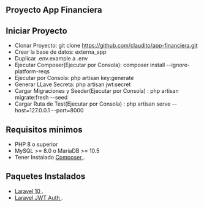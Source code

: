 ## Proyecto App Financiera

## Iniciar Proyecto
-  Clonar Proyecto: git clone https://github.com/claudito/app-financiera.git
-  Crear la base de datos: externa_app
-  Duplicar .env.example a .env
-  Ejecutar Composer(Ejecutar por Consola): composer install --ignore-platform-reqs
-  Ejecutar por Consola:  php artisan key:generate
-  Generar LLave Secreta: php artisan jwt:secret
-  Cargar Migraciones y Seeder(Ejecutar por Consola) : php artisan migrate:fresh --seed
-  Cargar Ruta de Test(Ejecutar por Consola) : php artisan serve --host=127.0.0.1 --port=8000 


## Requisitos mínimos
-  PHP 8 o superior
-  MySQL >= 8.0 o MariaDB >= 10.5
-  Tener Instalado [ Composer ](https://getcomposer.org/download/).

## Paquetes Instalados
-   [ Laravel 10 ](https://laravel.com/docs/10.x).
-   [ Laravel  JWT Auth ](https://jwt-auth.readthedocs.io/en/develop/laravel-installation/).